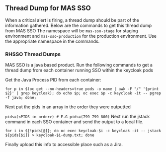 ## Thread Dump for MAS SSO
When a critical alert is firing, a thread dump should be part of the information gathered. Below are the commands to get this thread dump from MAS SSO
The namespace will be `mas-sso-stage` for staging environment and `mas-sso-production` for the production environment. Use the appropriate namespace in the commands.


### RHSSO Thread Dumps

MAS SSO is a java based product. Run the following commands to get a thread dump from each container running SSO within the keycloak pods

Get the Java Process PID from each container:

`for p in $(oc get --no-headers=true pods -o name | awk -F "/" '{print $2}' | grep keycloak); do echo $p; oc exec $p -c keycloak -it -- pgrep -f java; done;`

Next put the pids in an array in the order they were outputted

`
pids=(<PIDS in order>) # E.G pids=(799 799 800)
`
Next run the jstack command in each SSO container and send the output to a local file.

`
for i in ${!pids[@]}; do oc exec keycloak-$i -c keycloak -it -- jstack ${pids[$i]} > keycloak-$i-dump.txt; done
`

Finally upload this info to accessible place such as a Jira.`
`

